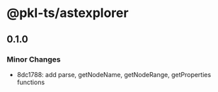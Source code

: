 # @pkl-ts/astexplorer

## 0.1.0

### Minor Changes

- 8dc1788: add parse, getNodeName, getNodeRange, getProperties functions
